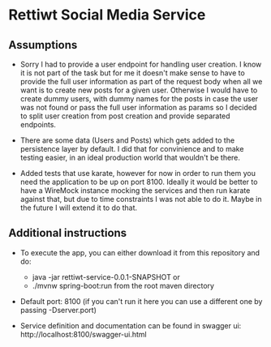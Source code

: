# Rettiwt Social Media Service

## Assumptions

- Sorry I had to provide a user endpoint for handling user creation. I know it is not part of the task but for me it doesn't make sense to have to provide the full user information as part of the request body when all we want is to create new posts for a given user. Otherwise I would have to create dummy users, with dummy names for the posts in case the user was not found or pass the full user information as params so I decided to split user creation from post creation and provide separated endpoints.

- There are some data (Users and Posts) which gets added to the persistence layer by default. I did that for convinience and to make testing easier, in an ideal production world that wouldn't be there.

- Added tests that use karate, however for now in order to run them you need the application to be up on port 8100. Ideally it would be better to have a WireMock instance mocking the services and then run karate against that, but due to time constraints I was not able to do it. Maybe in the future I will extend it to do that.

## Additional instructions

- To execute the app, you can either download it from this repository and do:
  - java -jar rettiwt-service-0.0.1-SNAPSHOT or
  - ./mvnw spring-boot:run from the root maven directory

- Default port: 8100 (if you can't run it here you can use a different one by passing -Dserver.port)
- Service definition and documentation can be found in swagger ui: http://localhost:8100/swagger-ui.html

